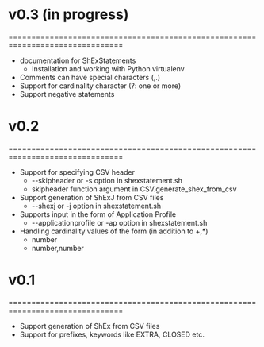 # v0.3 (in progress)
===============================================================================
* documentation for ShExStatements
  * Installation and working with Python virtualenv 
* Comments can have special characters (,.)
* Support for cardinality character (?: one or more)
* Support negative statements

# v0.2
===============================================================================

* Support for specifying CSV header
  * --skipheader or -s option in shexstatement.sh
  * skipheader function argument in CSV.generate_shex_from_csv
* Support generation of ShExJ from CSV files 
  * --shexj or -j option in shexstatement.sh
* Supports input in the form of Application Profile
  * --applicationprofile or -ap option in shexstatement.sh
* Handling cardinality values of the form (in addition to +,\*)
  * number
  * number,number

# v0.1
===============================================================================
* Support generation of ShEx from CSV files 
* Support for prefixes, keywords like EXTRA, CLOSED etc. 
